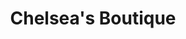 ---
title: "Chelsea's Boutique"
url: /sioux-falls/chelseas-boutique-south-phillips-avenue/
shop: Kleidung
---